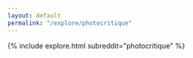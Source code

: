 ```yaml
---
layout: default
permalink: "/explore/photocritique"
---
```


{% include explore.html subreddit="photocritique" %}
